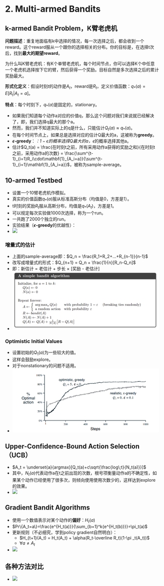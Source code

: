 # 2. Multi-armed Bandits

## k-armed Bandit Problem，K臂老虎机

**问题描述**：重复地面临有k中选择的情况，每一次选择之后，都会收到一个reward。这个reward服从一个跟你的选择相关的分布。你的目标是，在选择t次后，找到**最大的期望reward**。

为什么叫K臂老虎机：有K个单臂老虎机，每个时间节点，你可以选择K个中任意一个老虎机选择按下它的臂，然后获得一个奖励。目标自然是多次选择之后的累计奖励最大。

**形式化定义**：假设时刻$t$的动作是$A_t$，reward是$R_t$，定义价值函数：$q_*(a) = E[R_t|A_t=a]$。

**特点**：每个时刻下，$q_*(a)$是固定的，stationary。

- 如果我们知道每个动作a对应的价值q，那么这个问题对我们来说就已经解决了，即，我们选择q最大的那个a。
- 然而，我们并不知道实际上的q是什么，只能估计$Q_t(a)\approx q_*(a)$。
- 在每个时间节点上，如果总是选择对应的估计Q最大的a，这被称为**greedy**。
- **$\epsilon$-greedy**：*：$1-\epsilon$的概率选择Q最大的a，*$\epsilon$的概率选择其他a。
- 估计$Q_t(a) = \frac{在时刻t之前，所有采用动作a获得的奖励之和}{在时刻t之前，采用动作a的次数} = \frac{\sum^{t-1}_{i=1}R_i\cdot\mathbf{1}_{A_i=a}}{\sum^{t-1}_{i=1}\mathbf{1}_{A_i=a}}$，被称为sample-average。

## 10-armed Testbed

- 设置一个10臂老虎机作模拟。
- 真实的价值函数$q_*(a)$服从标准高斯分布（均值是0，方差是1）。
- t时刻的奖励$R_t$服从高斯分布，均值是$q_*(A_t)$，方差是1。
- 可以规定每次实验做1000次选择，称为一个run。
- 一共跑了2000个独立的run。
- 实验结果（**$\epsilon$-greedy**的优越性）：
- ![](https://github.com/applenob/rl_learn/raw/master/res/average_reward.png)

### 增量式的估计

- 上面的sample-average即：$Q_n = \frac{R_1+R_2+...+R_{n-1}}{n-1}$
- 改写成增量式的形式：$Q_{n+1} = Q_n + \frac{1}{n}[R_n-Q_n]$
- 即：新估计 = 老估计 + 步长 × [奖励 - 老估计]
- ![](../res/bandit_algo.png)

### Optimistic Initial Values

- 设置初始的$Q_1(a)$为一些较大的值。
- 这样会鼓励explore。
- 对于nonstationary的问题不适用。
- ![](../res/optimistic.png)

## Upper-Confidence-Bound Action Selection（UCB）

- $A_t = \underset{a}{argmax}[Q_t(a)+c\sqrt{\frac{log\;t}{N_t(a)}}]$
- 其中，$N_t(a)$代表动作a在t之前出现的次数，根号项衡量动作a的不确定性，如果某个动作已经使用了很多次，则倾向使用使用次数少的，这样达到explore的效果。
- ![](https://github.com/applenob/rl_learn/raw/master/res/ucb.png)

## Gradient Bandit Algorithms

- 使用一个数值表示对某个动作的**偏好**：$H_t(a)$
- $Pr\{A_t=a\}=\frac{e^{H_t(a)}}{\sum_{b=1}^k{e^{H_t(b)}}}=\pi_t(a)$
- 更新规则（不必细究，学到policy gradient自然明白）：
    - $H_{t+1}(A_t) = H_t(A_t) + \alpha(R_t-\overline R_t)(1-\pi _t(A_t))$
    - $\forall a \neq A_t$
- ![](https://github.com/applenob/rl_learn/raw/master/res/gradient_bandit.png)

## 各种方法对比

- ![](https://github.com/applenob/rl_learn/raw/master/res/bandit_methods.png)